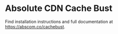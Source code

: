 # Absolute CDN Cache Bust
Find installation instructions and full documentation at https://abscom.co/cachebust.